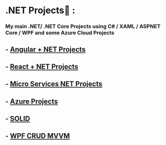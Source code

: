 # .NET Projects💜 :
### My main .NET/ .NET Core Projects using C# / XAML / ASPNET Core / WPF and some Azure Cloud Projects

## - [Angular + NET Projects](https://github.com/lucasgarciadev22/AngularNET)
## - [React + NET Projects](https://github.com/lucasgarciadev22/ReactNET)
## - [Micro Services NET Projects](https://github.com/lucasgarciadev22/MicroNET)
## - [Azure Projects](https://github.com/lucasgarciadev22/NETProjects/tree/main/Azure)
## - [SOLID](https://github.com/lucasgarciadev22/NETProjects/tree/main/SolidCSharp)
## - [WPF CRUD MVVM](https://github.com/lucasgarciadev22/NETProjects/tree/main/ListMVVM)

